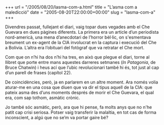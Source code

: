 +++
url = "/2005/08/20/lasma-com-a.html"
title = "L’asma com a maledicció"
date = "2005-08-20T22:00:00+00:00"
slug = "lasma-com-a"
+++

Divendres passat, fullejant el diari, vaig topar dues vegades amb el Che Guevara en dues pàgines diferents. La primera era un article d’un periodista nord-americà, una mena d’anecdotari de l’horror bèl·lic, on s'esmentava breument un ex-agent de la CIA involucrat en la captura i execució del Che a Bolívia. L’altra era l’obituari del fotògraf que va retratar el Che mort.

Com que on n’hi ha dos n’hi ha tres, en això que plegue el diari, torne al llibret que porte entre mans aquestes darreres setmanes (*In Patagonia*, de Bruce Chatwin) i heus ací que l’ubic revolucionari també hi és, tot just al cap d’un parell de frases (capítol 22).

De coincidències, però, ja en parlarem en un altre moment. Ara només volia aturar-me en una cosa que diuen que va dir el tipus aquell de la CIA: que pateix asma des d’uns moments després de morir el Che Guevara, el qual era, com sap tothom, asmàtic crònic.

Jo també sóc asmàtic, però, ara que hi pense, fa molts anys que no n'he patit cap crisi seriosa. Potser vaig transferir la malaltia, en tot cas de forma inconscient, a algú que no se’m va portar gaire bé?

